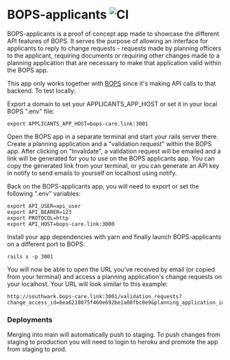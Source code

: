 # BOPS-applicants ![CI](https://github.com/unboxed/bops-applicants/workflows/CI/badge.svg)

BOPS-applicants is a proof of concept app made to showcase the different API features of BOPS. It serves the purpose of allowing an interface for applicants to reply to change requests - requests made by planning officers to the applicant, requiring documents or requiring other changes made to a planning application that are necessary to make that application valid within the BOPS app.

This app only works together with [BOPS](https://github.com/unboxed/bops) since it's making API calls to that backend. To test locally:

Export a domain to set your APPLICANTS_APP_HOST or set it in your local BOPS ".env" file:

```
export APPLICANTS_APP_HOST=bops-care.link:3001
```

Open the BOPS app in a separate terminal and start your rails server there. Create a planning application and a "validation request" within the BOPS app. After clicking on "Invalidate", a validation request will be emailed and a link will be generated for you to use on the BOPS applicants app. You can copy the generated link from your terminal, or you can generate an API key in notify to send emails to yourself on localhost using notify.

Back on the BOPS-applicants app, you will need to export or set the following ".env" variables:

```
export API_USER=api_user
export API_BEARER=123
export PROTOCOL=http
export API_HOST=bops-care.link:3000
```

Install your app dependencies with yarn and finally launch BOPS-applicants on a different port to BOPS:

```
rails s -p 3001
```

You will now be able to open the URL you've received by email (or copied from your terminal) and access a planning application's change requests on your localhost. Your URL will look similar to this example:

```
http://southwark.bops-care.link:3001/validation_requests?change_access_id=6ea6218075f460e692be1a08fbc0e9&planning_application_id=18
```

### Deployments

Merging into main will automatically push to staging. To push changes from staging to production you will need to login to heroku and promote the app from staging to prod.